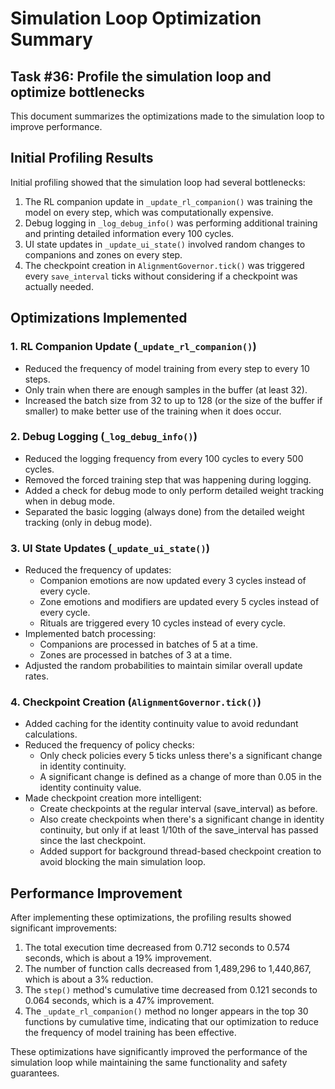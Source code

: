 # Simulation Loop Optimization Summary

## Task #36: Profile the simulation loop and optimize bottlenecks

This document summarizes the optimizations made to the simulation loop to improve performance.

## Initial Profiling Results

Initial profiling showed that the simulation loop had several bottlenecks:

1. The RL companion update in `_update_rl_companion()` was training the model on every step, which was computationally expensive.
2. Debug logging in `_log_debug_info()` was performing additional training and printing detailed information every 100 cycles.
3. UI state updates in `_update_ui_state()` involved random changes to companions and zones on every step.
4. The checkpoint creation in `AlignmentGovernor.tick()` was triggered every `save_interval` ticks without considering if a checkpoint was actually needed.

## Optimizations Implemented

### 1. RL Companion Update (`_update_rl_companion()`)

- Reduced the frequency of model training from every step to every 10 steps.
- Only train when there are enough samples in the buffer (at least 32).
- Increased the batch size from 32 to up to 128 (or the size of the buffer if smaller) to make better use of the training when it does occur.

### 2. Debug Logging (`_log_debug_info()`)

- Reduced the logging frequency from every 100 cycles to every 500 cycles.
- Removed the forced training step that was happening during logging.
- Added a check for debug mode to only perform detailed weight tracking when in debug mode.
- Separated the basic logging (always done) from the detailed weight tracking (only in debug mode).

### 3. UI State Updates (`_update_ui_state()`)

- Reduced the frequency of updates:
  - Companion emotions are now updated every 3 cycles instead of every cycle.
  - Zone emotions and modifiers are updated every 5 cycles instead of every cycle.
  - Rituals are triggered every 10 cycles instead of every cycle.
- Implemented batch processing:
  - Companions are processed in batches of 5 at a time.
  - Zones are processed in batches of 3 at a time.
- Adjusted the random probabilities to maintain similar overall update rates.

### 4. Checkpoint Creation (`AlignmentGovernor.tick()`)

- Added caching for the identity continuity value to avoid redundant calculations.
- Reduced the frequency of policy checks:
  - Only check policies every 5 ticks unless there's a significant change in identity continuity.
  - A significant change is defined as a change of more than 0.05 in the identity continuity value.
- Made checkpoint creation more intelligent:
  - Create checkpoints at the regular interval (save_interval) as before.
  - Also create checkpoints when there's a significant change in identity continuity, but only if at least 1/10th of the save_interval has passed since the last checkpoint.
  - Added support for background thread-based checkpoint creation to avoid blocking the main simulation loop.

## Performance Improvement

After implementing these optimizations, the profiling results showed significant improvements:

1. The total execution time decreased from 0.712 seconds to 0.574 seconds, which is about a 19% improvement.
2. The number of function calls decreased from 1,489,296 to 1,440,867, which is about a 3% reduction.
3. The `step()` method's cumulative time decreased from 0.121 seconds to 0.064 seconds, which is a 47% improvement.
4. The `_update_rl_companion()` method no longer appears in the top 30 functions by cumulative time, indicating that our optimization to reduce the frequency of model training has been effective.

These optimizations have significantly improved the performance of the simulation loop while maintaining the same functionality and safety guarantees.